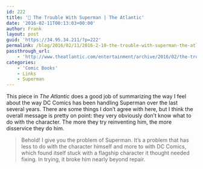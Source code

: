 ```yaml
---
id: 222
title: '🔗 The Trouble With Superman | The Atlantic'
date: '2016-02-11T00:13:03+00:00'
author: Frank
layout: post
guid: 'https://34.95.34.211/?p=222'
permalink: /blog/2016/02/11/2016-2-10-the-trouble-with-superman-the-atlantic/
passthrough_url:
    - 'http://www.theatlantic.com/entertainment/archive/2016/02/the-trouble-with-superman/435408/'
categories:
    - 'Comic Books'
    - Links
    - Superman
---
```


This piece in *The Atlantic* does a good job of summarizing the way I feel about the way DC Comics has been handling Superman over the last several years. There are some things I don’t agree with here, but I think the overall message is pretty on point: they very obviously don’t know what to do with the character. The more they try reinventing him, the more disservice they do him.

> Behold! I give you the problem of Superman. It’s a problem that has less to do with the character himself and more to with DC Comics, which found itself stuck with a flagship character it thought needed fixing. In trying, it broke him nearly beyond repair.

<div class="
          image-block-outer-wrapper
          layout-caption-below
          design-layout-inline
          
          
          
        " data-test="image-block-inline-outer-wrapper"><figure class="
              sqs-block-image-figure
              intrinsic
            " style="max-width:960px;"><div class="image-block-wrapper" data-animation-override="" data-animation-role="image"><div class="sqs-image-shape-container-element
              
          
        
              has-aspect-ratio
            " style="
                position: relative;
                
                  padding-bottom:66.66666412353516%;
                
                overflow: hidden;
              "><noscript>![image.jpg](https://images.squarespace-cdn.com/content/v1/5070e334e4b00907bc18faef/1455152956913-AAGFF5IA9BF8NLKG48YL/image.jpg)</noscript>![image.jpg](https://images.squarespace-cdn.com/content/v1/5070e334e4b00907bc18faef/1455152956913-AAGFF5IA9BF8NLKG48YL/image.jpg)</div></div></figure></div>The Trouble With Superman | [The Atlantic](http://www.theatlantic.com/entertainment/archive/2016/02/the-trouble-with-superman/435408/)
